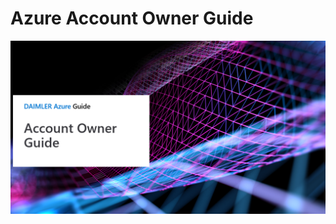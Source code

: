 

# Azure Account Owner Guide
![Azure Account Owner Guide](./images/00-azure-document-headline.png)

